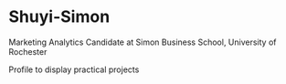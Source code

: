 # Shuyi-Simon
Marketing Analytics Candidate at Simon Business School, University of Rochester 

Profile to display practical projects


 
